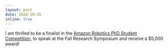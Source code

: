 ```yaml
---
layout: post
date: 2024-10-25
inline: true
---
```


I am thrilled to be a finalist in the [Amazon Robotics PhD Student Competition](https://app.brazenconnect.com/a/amazon-recruiting-other/e/eojg2), to speak at the Fall Research Symposium and receive a $5,000 award!